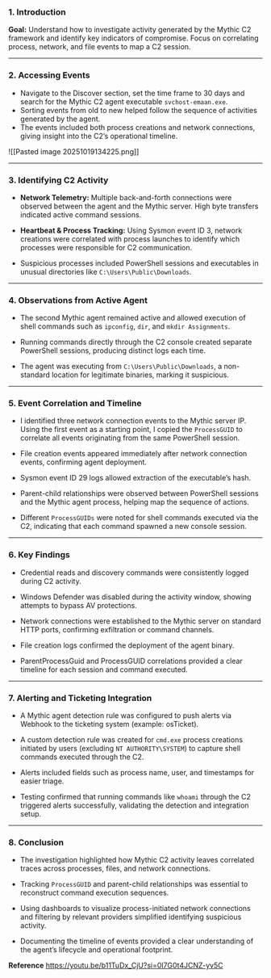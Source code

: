### 1. Introduction

**Goal:** Understand how to investigate activity generated by the Mythic C2 framework and identify key indicators of compromise. Focus on correlating process, network, and file events to map a C2 session.

---

### 2. Accessing Events

- Navigate to the Discover section, set the time frame to 30 days and search for the Mythic C2 agent executable `svchost-emaan.exe`.
- Sorting events from old to new helped follow the sequence of activities generated by the agent.
- The events included both process creations and network connections, giving insight into the C2’s operational timeline.

![[Pasted image 20251019134225.png]]

---

### 3. Identifying C2 Activity

- **Network Telemetry:** Multiple back-and-forth connections were observed between the agent and the Mythic server. High byte transfers indicated active command sessions.
    
- **Heartbeat & Process Tracking:** Using Sysmon event ID 3, network creations were correlated with process launches to identify which processes were responsible for C2 communication.
    
- Suspicious processes included PowerShell sessions and executables in unusual directories like `C:\Users\Public\Downloads`.
    

---

### 4. Observations from Active Agent

- The second Mythic agent remained active and allowed execution of shell commands such as `ipconfig`, `dir`, and `mkdir Assignments`.
    
- Running commands directly through the C2 console created separate PowerShell sessions, producing distinct logs each time.
    
- The agent was executing from `C:\Users\Public\Downloads`, a non-standard location for legitimate binaries, marking it suspicious.
    

---

### 5. Event Correlation and Timeline

- I identified three network connection events to the Mythic server IP. Using the first event as a starting point, I copied the `ProcessGUID` to correlate all events originating from the same PowerShell session.
    
- File creation events appeared immediately after network connection events, confirming agent deployment.
    
- Sysmon event ID 29 logs allowed extraction of the executable’s hash.
    
- Parent-child relationships were observed between PowerShell sessions and the Mythic agent process, helping map the sequence of actions.
    
- Different `ProcessGUIDs` were noted for shell commands executed via the C2, indicating that each command spawned a new console session.
    

---

### 6. Key Findings

- Credential reads and discovery commands were consistently logged during C2 activity.
    
- Windows Defender was disabled during the activity window, showing attempts to bypass AV protections.
    
- Network connections were established to the Mythic server on standard HTTP ports, confirming exfiltration or command channels.
    
- File creation logs confirmed the deployment of the agent binary.
    
- ParentProcessGuid and ProcessGUID correlations provided a clear timeline for each session and command executed.
    

---

### 7. Alerting and Ticketing Integration

- A Mythic agent detection rule was configured to push alerts via Webhook to the ticketing system (example: osTicket).
    
- A custom detection rule was created for `cmd.exe` process creations initiated by users (excluding `NT AUTHORITY\SYSTEM`) to capture shell commands executed through the C2.
    
- Alerts included fields such as process name, user, and timestamps for easier triage.
    
- Testing confirmed that running commands like `whoami` through the C2 triggered alerts successfully, validating the detection and integration setup.
    

---

### 8. Conclusion

- The investigation highlighted how Mythic C2 activity leaves correlated traces across processes, files, and network connections.
    
- Tracking `ProcessGUID` and parent-child relationships was essential to reconstruct command execution sequences.
    
- Using dashboards to visualize process-initiated network connections and filtering by relevant providers simplified identifying suspicious activity.
    
- Documenting the timeline of events provided a clear understanding of the agent’s lifecycle and operational footprint.

**Reference**
https://youtu.be/b11TuDx_CjU?si=0l7G0t4JCNZ-yv5C